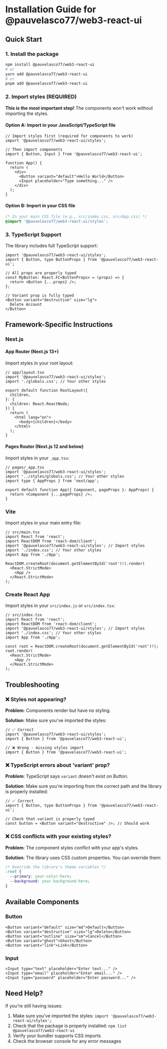 # Installation Guide for @pauvelasco77/web3-react-ui

## Quick Start

### 1. Install the package

```bash
npm install @pauvelasco77/web3-react-ui
# or
yarn add @pauvelasco77/web3-react-ui
# or
pnpm add @pauvelasco77/web3-react-ui
```

### 2. Import styles (REQUIRED)

**This is the most important step!** The components won't work without importing the styles.

#### Option A: Import in your JavaScript/TypeScript file

```tsx
// Import styles first (required for components to work)
import '@pauvelasco77/web3-react-ui/styles';

// Then import components
import { Button, Input } from '@pauvelasco77/web3-react-ui';

function App() {
  return (
    <div>
      <Button variant="default">Hello World</Button>
      <Input placeholder="Type something..." />
    </div>
  );
}
```

#### Option B: Import in your CSS file

```css
/* In your main CSS file (e.g., src/index.css, src/App.css) */
@import '@pauvelasco77/web3-react-ui/styles';
```

### 3. TypeScript Support

The library includes full TypeScript support:

```tsx
import '@pauvelasco77/web3-react-ui/styles';
import { Button, type ButtonProps } from '@pauvelasco77/web3-react-ui';

// All props are properly typed
const MyButton: React.FC<ButtonProps> = (props) => {
  return <Button {...props} />;
};

// Variant prop is fully typed
<Button variant="destructive" size="lg">
  Delete Account
</Button>
```

## Framework-Specific Instructions

### Next.js

#### App Router (Next.js 13+)

Import styles in your root layout:

```tsx
// app/layout.tsx
import '@pauvelasco77/web3-react-ui/styles';
import './globals.css'; // Your other styles

export default function RootLayout({
  children,
}: {
  children: React.ReactNode;
}) {
  return (
    <html lang="en">
      <body>{children}</body>
    </html>
  );
}
```

#### Pages Router (Next.js 12 and below)

Import styles in your `_app.tsx`:

```tsx
// pages/_app.tsx
import '@pauvelasco77/web3-react-ui/styles';
import '../styles/globals.css'; // Your other styles
import type { AppProps } from 'next/app';

export default function App({ Component, pageProps }: AppProps) {
  return <Component {...pageProps} />;
}
```

### Vite

Import styles in your main entry file:

```tsx
// src/main.tsx
import React from 'react';
import ReactDOM from 'react-dom/client';
import '@pauvelasco77/web3-react-ui/styles'; // Import styles
import './index.css'; // Your other styles
import App from './App';

ReactDOM.createRoot(document.getElementById('root')!).render(
  <React.StrictMode>
    <App />
  </React.StrictMode>
);
```

### Create React App

Import styles in your `src/index.js` or `src/index.tsx`:

```tsx
// src/index.tsx
import React from 'react';
import ReactDOM from 'react-dom/client';
import '@pauvelasco77/web3-react-ui/styles'; // Import styles
import './index.css'; // Your other styles
import App from './App';

const root = ReactDOM.createRoot(document.getElementById('root')!);
root.render(
  <React.StrictMode>
    <App />
  </React.StrictMode>
);
```

## Troubleshooting

### ❌ Styles not appearing?

**Problem**: Components render but have no styling.

**Solution**: Make sure you've imported the styles:

```tsx
// ✅ Correct
import '@pauvelasco77/web3-react-ui/styles';
import { Button } from '@pauvelasco77/web3-react-ui';

// ❌ Wrong - missing styles import
import { Button } from '@pauvelasco77/web3-react-ui';
```

### ❌ TypeScript errors about 'variant' prop?

**Problem**: TypeScript says `variant` doesn't exist on Button.

**Solution**: Make sure you're importing from the correct path and the library is properly installed:

```tsx
// ✅ Correct
import { Button, type ButtonProps } from '@pauvelasco77/web3-react-ui';

// Check that variant is properly typed
const button = <Button variant="destructive" />; // Should work
```

### ❌ CSS conflicts with your existing styles?

**Problem**: The component styles conflict with your app's styles.

**Solution**: The library uses CSS custom properties. You can override them:

```css
/* Override the library's theme variables */
:root {
  --primary: your-color-here;
  --background: your-background-here;
}
```

## Available Components

### Button

```tsx
<Button variant="default" size="md">Default</Button>
<Button variant="destructive" size="lg">Delete</Button>
<Button variant="outline" size="sm">Cancel</Button>
<Button variant="ghost">Ghost</Button>
<Button variant="link">Link</Button>
```

### Input

```tsx
<Input type="text" placeholder="Enter text..." />
<Input type="email" placeholder="Enter email..." />
<Input type="password" placeholder="Enter password..." />
```

## Need Help?

If you're still having issues:

1. Make sure you've imported the styles: `import '@pauvelasco77/web3-react-ui/styles';`
2. Check that the package is properly installed: `npm list @pauvelasco77/web3-react-ui`
3. Verify your bundler supports CSS imports
4. Check the browser console for any error messages 